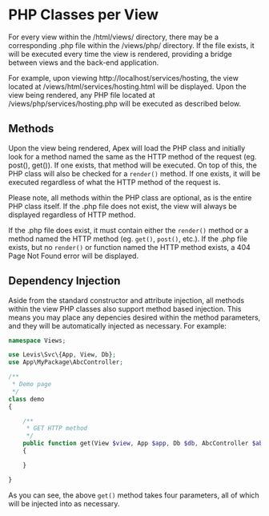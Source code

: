 
# PHP Classes per View

For every view within the /html/views/ directory, there may be a corresponding .php file within the /views/php/ directory.  If the file exists, it will be executed every time the view is rendered, providing a bridge between views and the back-end application.

For example, upon viewing http://localhost/services/hosting, the view located at /views/html/services/hosting.html will be displayed.  Upon the view being rendered, any PHP file located 
at /views/php/services/hosting.php will be executed as described below.


## Methods

Upon the view being rendered, Apex will load the PHP class and initially look for a method named the same as the HTTP method of the request (eg. post(), get()).  If one exists, that method will be executed.  On top of this, the PHP class will also be checked for a `render()` method.  If one exists, it will be executed regardless of what the HTTP method of the request is.

Please note, all methods within the PHP class are optional, as is the entire PHP class itself.  If the .php file does not exist, the view will always be displayed regardless of HTTP method.

If the .php file does exist, it must contain either the `render()` method or a method named the HTTP method (eg. `get()`, `post()`, etc.).  If the .php file exists, but no `render()` or function named the HTTP method exists, a 404 Page Not Found error will be displayed.


## Dependency Injection

Aside from the standard constructor and attribute injection, all methods within the view PHP classes also support method based injection.  This means you may place any depencies desired within the method parameters, and they will be automatically injected as necessary.  For example:

~~~php
namespace Views;

use Levis\Svc\{App, View, Db};
use App\MyPackage\AbcController;

/**
 * Demo page
 */
class demo
{

    /**
     * GET HTTP method
     */
    public function get(View $view, App $app, Db $db, AbcController $abc):void
    {

    }

}
~~~

As you can see, the above `get()` method takes four parameters, all of which will be injected into as necessary.



